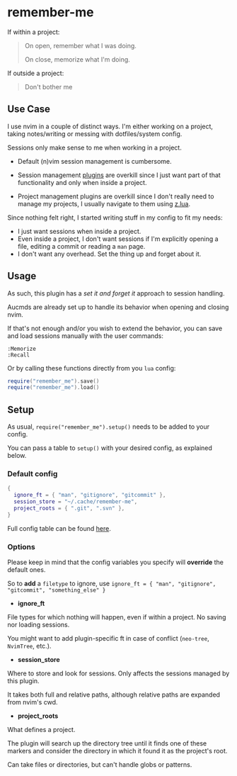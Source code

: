 # remember-me

If within a project:

> On open, remember what I was doing.
>
> On close, memorize what I'm doing.

If outside a project:

> Don't bother me

## Use Case

I use nvim in a couple of distinct ways.
I'm either working on a project, taking notes/writing or messing with dotfiles/system config.

Sessions only make sense to me when working in a project.

- Default (n)vim session management is cumbersome.

- Session management [plugins](https://github.com/natecraddock/sessions.nvim#related) are overkill since I just want part of that functionality and only when inside a project.

- Project management plugins are overkill since I don't really need to manage my projects, I usually navigate to them using [z.lua](https://github.com/skywind3000/z.lua).

Since nothing felt right, I started writing stuff in my config to fit my needs:

- I just want sessions when inside a project.
- Even inside a project, I don't want sessions if I'm explicitly opening a file, editing a commit or reading a `man` page.
- I don't want any overhead. Set the thing up and forget about it.

## Usage

As such, this plugin has a *set it and forget it* approach to session handling.

Aucmds are already set up to handle its behavior when opening and closing nvim.

If that's not enough and/or you wish to extend the behavior, you can save and load sessions manually with the user commands:

```
:Memorize
:Recall
```

Or by calling these functions directly from you `lua` config:

```lua
require("remember_me").save()
require("remember_me").load()
```

## Setup

As usual, `require("remember_me").setup()` needs to be added to your config.

You can pass a table to `setup()` with your desired config, as explained below.

### Default config

```lua
{
  ignore_ft = { "man", "gitignore", "gitcommit" },
  session_store = "~/.cache/remember-me",
  project_roots = { ".git", ".svn" },
}
```

Full config table can be found [here](https://github.com/EricDriussi/remember-me.nvim/blob/93e93c02f6378b584bc5cf17f02d6e63bef00b13/lua/remember_me.lua#L7).

### Options

Please keep in mind that the config variables you specify will **override** the default ones.

So to **add** a `filetype` to ignore, use `ignore_ft = { "man", "gitignore", "gitcommit", "something_else" }`

- **ignore_ft**

File types for which nothing will happen, even if within a project.
No saving nor loading sessions.

You might want to add plugin-specific ft in case of conflict (`neo-tree`, `NvimTree`, etc.).

- **session_store**

Where to store and look for sessions. Only affects the sessions managed by this plugin.

It takes both full and relative paths, although relative paths are expanded from nvim's cwd.

- **project_roots**

What defines a project.

The plugin will search up the directory tree until it finds one of these markers and consider the directory in which it found it as the project's root.

Can take files or directories, but can't handle globs or patterns.
